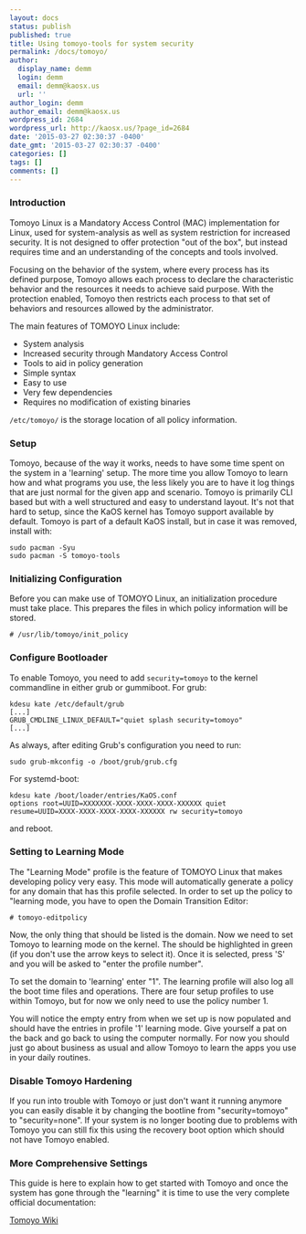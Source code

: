 ```yaml
---
layout: docs
status: publish
published: true
title: Using tomoyo-tools for system security
permalink: /docs/tomoyo/
author:
  display_name: demm
  login: demm
  email: demm@kaosx.us
  url: ''
author_login: demm
author_email: demm@kaosx.us
wordpress_id: 2684
wordpress_url: http://kaosx.us/?page_id=2684
date: '2015-03-27 02:30:37 -0400'
date_gmt: '2015-03-27 02:30:37 -0400'
categories: []
tags: []
comments: []
---
```

### Introduction

Tomoyo Linux is a Mandatory Access Control (MAC) implementation for Linux, used for system-analysis as well as system restriction for increased security.
It is not designed to offer protection "out of the box", but instead requires time and an understanding of the concepts and tools involved.

Focusing on the behavior of the system, where every process has its defined purpose, Tomoyo allows each process to declare the characteristic behavior and the resources it needs to achieve said purpose. With the protection enabled, Tomoyo then restricts each process to that set of behaviors and resources allowed by the administrator.

The main features of TOMOYO Linux include:
* System analysis
* Increased security through Mandatory Access Control
* Tools to aid in policy generation
* Simple syntax
* Easy to use
* Very few dependencies
* Requires no modification of existing binaries

`/etc/tomoyo/`
is the storage location of all policy information.

### Setup

Tomoyo, because of the way it works, needs to have some time spent on the system in a 'learning' setup. The more time you allow Tomoyo to learn how and what programs you use, the less likely you are to have it log things that are just normal for the given app and scenario. Tomoyo is primarily CLI based but with a well structured and easy to understand layout. It's not that hard to setup, since the KaOS kernel has Tomoyo support available by default. Tomoyo is part of a default KaOS install, but in case it was removed, install with:

```
sudo pacman -Syu
sudo pacman -S tomoyo-tools
```

### Initializing Configuration

Before you can make use of TOMOYO Linux, an initialization procedure must take place. This prepares the files in which policy information will be stored.

```
# /usr/lib/tomoyo/init_policy
```

### Configure Bootloader

To enable Tomoyo, you need to add `security=tomoyo` to the kernel commandline in either grub or gummiboot.
For grub:

```
kdesu kate /etc/default/grub
[...]
GRUB_CMDLINE_LINUX_DEFAULT="quiet splash security=tomoyo"
[...]
```

As always, after editing Grub's configuration you need to run:

```
sudo grub-mkconfig -o /boot/grub/grub.cfg
```

For systemd-boot:

```
kdesu kate /boot/loader/entries/KaOS.conf
options root=UUID=XXXXXXX-XXXX-XXXX-XXXX-XXXXXX quiet resume=UUID=XXXX-XXXX-XXXX-XXXX-XXXXXX rw security=tomoyo
```

and reboot.

### Setting to Learning Mode

The "Learning Mode" profile is the feature of TOMOYO Linux that makes developing policy very easy. This mode will automatically generate a policy for any domain that has this profile selected.
In order to set up the policy to "learning mode, you have to open the Domain Transition Editor:

```
# tomoyo-editpolicy
```

Now, the only thing that should be listed is the <kernel> domain. Now we need to set Tomoyo to learning mode on the kernel.
The <kernel> should be highlighted in green (if you don't use the arrow keys to select it). Once it is selected, press 'S' and you will be asked to "enter the profile number".

To set the <kernel> domain to 'learning' enter "1". The learning profile will also log all the boot time files and operations. There are four setup profiles to use within Tomoyo, but for now we only need to use the policy number 1.

You will notice the empty <kernel> entry from when we set up is now populated and should have the entries in profile '1' learning mode. Give yourself a pat on the back and go back to using the computer normally. For now you should just go about business as usual and allow Tomoyo to learn the apps you use in your daily routines.

### Disable Tomoyo Hardening

If you run into trouble with Tomoyo or just don't want it running anymore you can easily disable it by changing the bootline from "security=tomoyo" to "security=none". If your system is no longer booting due to problems with Tomoyo you can still fix this using the recovery boot option which should not have Tomoyo enabled.

### More Comprehensive Settings

This guide is here to explain how to get started with Tomoyo and once the system has gone through the "learning" it is time to use the very complete official documentation:

[Tomoyo Wiki](http://tomoyo.sourceforge.jp/2.5/)
